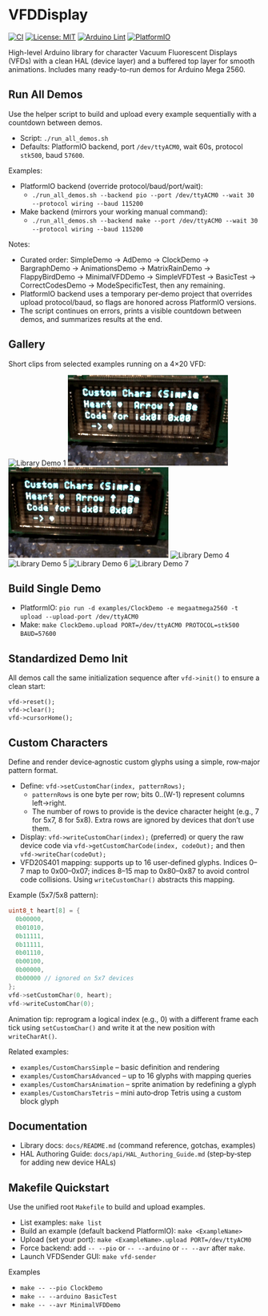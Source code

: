 # VFDDisplay

[![CI](https://github.com/monotoba/VFDDisplay/actions/workflows/ci.yml/badge.svg)](https://github.com/monotoba/VFDDisplay/actions/workflows/ci.yml)
[![License: MIT](https://img.shields.io/badge/License-MIT-yellow.svg)](LICENSE)
[![Arduino Lint](https://img.shields.io/badge/Arduino-Lint-blue)](https://github.com/monotoba/VFDDisplay/actions/workflows/ci.yml)
[![PlatformIO](https://img.shields.io/badge/PlatformIO-build-orange.svg)](https://platformio.org/)

High-level Arduino library for character Vacuum Fluorescent Displays (VFDs) with a clean HAL (device layer) and a buffered top layer for smooth animations. Includes many ready-to-run demos for Arduino Mega 2560.

## Run All Demos

Use the helper script to build and upload every example sequentially with a countdown between demos.

- Script: `./run_all_demos.sh`
- Defaults: PlatformIO backend, port `/dev/ttyACM0`, wait 60s, protocol `stk500`, baud `57600`.

Examples:

- PlatformIO backend (override protocol/baud/port/wait):
  - `./run_all_demos.sh --backend pio --port /dev/ttyACM0 --wait 30 --protocol wiring --baud 115200`
- Make backend (mirrors your working manual command):
  - `./run_all_demos.sh --backend make --port /dev/ttyACM0 --wait 30 --protocol wiring --baud 115200`

Notes:
- Curated order: SimpleDemo → AdDemo → ClockDemo → BargraphDemo → AnimationsDemo → MatrixRainDemo → FlappyBirdDemo → MinimalVFDDemo → SimpleVFDTest → BasicTest → CorrectCodesDemo → ModeSpecificTest, then any remaining.
- PlatformIO backend uses a temporary per‑demo project that overrides upload protocol/baud, so flags are honored across PlatformIO versions.
- The script continues on errors, prints a visible countdown between demos, and summarizes results at the end.

## Gallery

Short clips from selected examples running on a 4×20 VFD:

![Library Demo 1](docs/images/vfdlibrary1.gif)
![Library Demo 2](docs/images/vfdlibrary2.gif)
![Library Demo 3](docs/images/vfdlibrary3.gif)
![Library Demo 4](docs/images/vfdlibrary4.gif)
![Library Demo 5](docs/images/vfdlibrary5.gif)
![Library Demo 6](docs/images/vfdlibrary6.gif)
![Library Demo 7](docs/images/vfdlibrary7.gif)

## Build Single Demo

- PlatformIO: `pio run -d examples/ClockDemo -e megaatmega2560 -t upload --upload-port /dev/ttyACM0`
- Make: `make ClockDemo.upload PORT=/dev/ttyACM0 PROTOCOL=stk500 BAUD=57600`

## Standardized Demo Init

All demos call the same initialization sequence after `vfd->init()` to ensure a clean start:

```
vfd->reset();
vfd->clear();
vfd->cursorHome();
```

## Custom Characters

Define and render device‑agnostic custom glyphs using a simple, row‑major pattern format.

- Define: `vfd->setCustomChar(index, patternRows);`
  - `patternRows` is one byte per row; bits 0..(W-1) represent columns left→right.
  - The number of rows to provide is the device character height (e.g., 7 for 5x7, 8 for 5x8). Extra rows are ignored by devices that don’t use them.
- Display: `vfd->writeCustomChar(index);` (preferred) or query the raw device code via `vfd->getCustomCharCode(index, codeOut);` and then `vfd->writeChar(codeOut);`
- VFD20S401 mapping: supports up to 16 user‑defined glyphs. Indices 0–7 map to 0x00–0x07; indices 8–15 map to 0x80–0x87 to avoid control code collisions. Using `writeCustomChar()` abstracts this mapping.

Example (5x7/5x8 pattern):

```cpp
uint8_t heart[8] = {
  0b00000,
  0b01010,
  0b11111,
  0b11111,
  0b01110,
  0b00100,
  0b00000,
  0b00000 // ignored on 5x7 devices
};
vfd->setCustomChar(0, heart);
vfd->writeCustomChar(0);
```

Animation tip: reprogram a logical index (e.g., 0) with a different frame each tick using `setCustomChar()` and write it at the new position with `writeCharAt()`.

Related examples:
- `examples/CustomCharsSimple` – basic definition and rendering
- `examples/CustomCharsAdvanced` – up to 16 glyphs with mapping queries
- `examples/CustomCharsAnimation` – sprite animation by redefining a glyph
- `examples/CustomCharsTetris` – mini auto‑drop Tetris using a custom block glyph

## Documentation

- Library docs: `docs/README.md` (command reference, gotchas, examples)
- HAL Authoring Guide: `docs/api/HAL_Authoring_Guide.md` (step‑by‑step for adding new device HALs)

## Makefile Quickstart

Use the unified root `Makefile` to build and upload examples.

- List examples: `make list`
- Build an example (default backend PlatformIO): `make <ExampleName>`
- Upload (set your port): `make <ExampleName>.upload PORT=/dev/ttyACM0`
- Force backend: add `-- --pio` or `-- --arduino` or `-- --avr` after `make`.
- Launch VFDSender GUI: `make vfd-sender`

Examples
- `make -- --pio ClockDemo`
- `make -- --arduino BasicTest`
- `make -- --avr MinimalVFDDemo`
